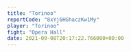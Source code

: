 ```yaml
---
title: "Torinoo"
reportCode: "8xYj6HGhaczKw1My"
player: "Torinoo"
fight: "Opera Hall"
date: 2021-09-08T20:17:22.766000+00:00
---
```

